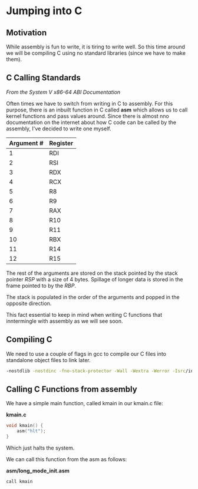 # Jumping into C
## Motivation

While assembly is fun to write, it is tiring to write well. So this time around we will be compiling C using no standard libraries (since we have to make them).

## C Calling Standards
*From the System V x86-64 ABI Documentation*

Often times we have to switch from writing in C to assembly. For this purpose, there is an inbuilt function in C called **asm** which allows us to call kernel functions and pass values around. Since there is almost nno documentation on the internet about how C code can be called by the assembly, I've decided to write one myself.

|Argument #|Register|
|----------|--------|
|1         |     RDI|
|2         |     RSI|
|3         |     RDX|
|4         |     RCX|
|5         |      R8|
|6         |      R9|
|7         |     RAX|
|8         |     R10|
|9         |     R11|
|10        |     RBX|
|11        |     R14|
|12        |     R15|

The rest of the arguments are stored on the stack pointed by the stack pointer *RSP* with a size of 4 bytes. Spillage of longer data is stored in the frame pointed to by the *RBP*.

The stack is populated in the order of the arguments and popped in the opposite direction.

This fact essential to keep in mind when writing C functions that inntermingle with assembly as we will see soon.

## Compiling C
We need to use a couple of flags in gcc to compile our C files into standalone object files to link later.

```bash
-nostdlib -nostdinc -fno-stack-protector -Wall -Wextra -Werror -Isrc/include -m64 -s -c
```

## Calling C Functions from assembly
We have a simple main function, called kmain in our kmain.c file:

**kmain.c**

```c
void kmain() {
    asm("hlt");
}
```

Which just halts the system.

We can call this function from the asm as follows:

**asm/long_mode_init.asm**

```assembly
call kmain
```
